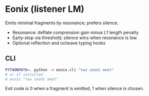 # Eonix (listener LM)

Emits minimal fragments by resonance; prefers silence.

- Resonance: deflate compression gain minus L1 length penalty
- Early-stop via threshold; silence wins when resonance is low
- Optional reflection and octwave typing hooks

## CLI

```bash
PYTHONPATH=. python -m eonix.cli "two seeds meet"
# or if installed
# eonix "two seeds meet"
```

Exit code is 0 when a fragment is emitted, 1 when silence is chosen.